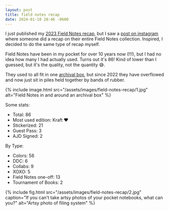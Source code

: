 ```yaml
---
layout: post
title: field notes recap
date: 2024-01-10 20:46 -0600
---
```

I just published my [2023 Field Notes recap][fn_recap_2023], but I saw a [post
on instagram][instagram_post] where someone did a recap on their entire Field
Notes collection. Inspired, I decided to do the same type of recap myself.

Field Notes have been in my pocket for over 10 years now (!!!), but I had no
idea how many I had actually used. Turns out it's 86! Kind of lower than I
guessed, but it's the quality, not the quantity 😅.

They used to all fit in one [archival box][archival_box], but since 2022 they
have overflowed and now just sit in piles held together by bands of rubber.

{% include image.html 
  src="/assets/images/field-notes-recap/1.jpg" 
  alt="Field Notes in and around an archival box"
%}

Some stats:
* Total: 86
* Most used edition: Kraft ❤️
* Stickerized: 21
* Guest Pass: 3
* AJD Signed: 2

By Type:
* Colors: 56
* DDC: 6
* Collabs: 9
* XOXO: 5
* Field Notes one-off: 13
* Tournament of Books: 2

{% include fig.html
src="/assets/images/field-notes-recap/2.jpg"
caption="If you can't take artsy photos of your pocket notebooks, what can
you?"
alt="Artsy photo of filing system"
%}

[fn_recap_2023]: /2024/field-notes-of-2023
[instagram_post]: https://www.instagram.com/p/CXwEBZ_rxQp/?img_index=1
[archival_box]: https://fieldnotesbrand.com/products/archival-wooden-box
